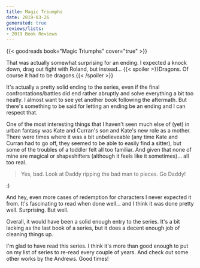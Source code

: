 ```yaml
---
title: Magic Triumphs
date: 2019-03-26
generated: true
reviews/lists:
- 2019 Book Reviews
---
```

{{< goodreads book="Magic Triumphs" cover="true" >}}

That was actually somewhat surprising for an ending. I expected a knock down, drag out fight with Roland, but instead...  {{< spoiler >}}Dragons. Of course it had to be dragons.{{< /spoiler >}}  

It's actually a pretty solid ending to the series, even if the final confrontations/battles did end rather abruptly and solve everything a bit too neatly. I almost want to see yet another book following the aftermath. But there's something to be said for letting an ending be an ending and I can respect that.  

<!--more-->

One of the most interesting things that I haven't seen much else of (yet) in urban fantasy was Kate and Curran's son and Kate's new role as a mother. There were times where it was a bit unbelieveable (any time Kate and Curran had to go off, they seemed to be able to easily find a sitter), but some of the troubles of a toddler felt all too familiar. And given that none of mine are magical or shapeshifters (although it feels like it sometimes)... all too real.  

> Yes, bad. Look at Daddy ripping the bad man to pieces. Go Daddy!

:)  

And hey, even more cases of redemption for characters I never expected it from. It's fascinating to read when done well... and I think it was done pretty well. Surprising. But well.  

Overall, it would have been a solid enough entry to the series. It's a bit lacking as the last book of a series, but it does a decent enough job of cleaning things up.  

I'm glad to have read this series. I think it's more than good enough to put on my list of series to re-read every couple of years. And check out some other works by the Andrews. Good times!


